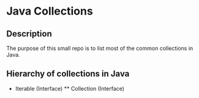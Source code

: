 # Java Collections

## Description

The purpose of this small repo is to list most of the common collections in Java.

## Hierarchy of collections in Java

* Iterable (Interface)
** Collection (Interface)
